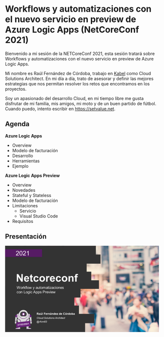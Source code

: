 # Workflows y automatizaciones con el nuevo servicio en preview de Azure Logic Apps (NetCoreConf 2021)

Bienvenido a mi sesión de la NETCoreConf 2021, esta sesión tratará sobre Workflows y automatizaciones con el nuevo servicio en preview de Azure Logic Apps.

Mi nombre es Raúl Fernández de Córdoba, trabajo en <a href="https://www.kabel.es" target="_blank">Kabel</a> como Cloud Solutions Architect. En mi día a día, trato de asesorar y definir las mejores estrategias que nos permitan resolver los retos que encontramos en los proyectos.

Soy un apasionado del desarrollo Cloud, en mi tiempo libre me gusta disfrutar de mi familia, mis amigos, mi moto y de un buen partido de fútbol. Cuando puedo, intento escribir en <a href="https://setvalue.net" target="_blank">https://setvalue.net</a>.

## Agenda

**Azure Logic Apps**
- Overview
- Modelo de facturación
- Desarrollo
- Herramientas
- Ejemplo

**Azure Logic Apps Preview**
- Overview
- Novedades
- Stateful y Stateless
- Modelo de facturación
- Limitaciones
  - Servicio
  - Visual Studio Code
- Requisitos

## Presentación
<a href="/Slides/Slides.pdf">
  <img src="/Slides/Cover.png"/>
</a>
